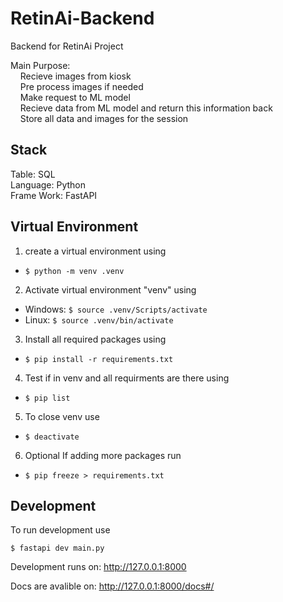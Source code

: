 # RetinAi-Backend

Backend for RetinAi Project <br>

Main Purpose: <br>
&nbsp;&nbsp;&nbsp;&nbsp;Recieve images from kiosk <br>
&nbsp;&nbsp;&nbsp;&nbsp;Pre process images if needed <br>
&nbsp;&nbsp;&nbsp;&nbsp;Make request to ML model <br>
&nbsp;&nbsp;&nbsp;&nbsp;Recieve data from ML model and return this information back <br>
&nbsp;&nbsp;&nbsp;&nbsp;Store all data and images for the session<br>

## Stack

Table: SQL <br>
Language: Python <br>
Frame Work: FastAPI <br>

## Virtual Environment

1. create a virtual environment using

- `$ python -m venv .venv`

2. Activate virtual environment "venv" using

- Windows: `$ source .venv/Scripts/activate`
- Linux: `$ source .venv/bin/activate`

3. Install all required packages using

- `$ pip install -r requirements.txt`

4. Test if in venv and all requirments are there using

- `$ pip list`

5. To close venv use

- `$ deactivate`

6. Optional If adding more packages run

- `$ pip freeze > requirements.txt`

## Development

To run development use

```
$ fastapi dev main.py
```

Development runs on: http://127.0.0.1:8000

Docs are avalible on: http://127.0.0.1:8000/docs#/
